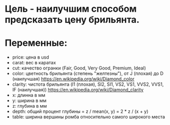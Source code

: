 
# Цель - наилучшим способом предсказать цену брильянта.

# Переменные:
- price: цена в usd
- carat: вeс в каратах
- cut: качество огранки (Fair, Good, Very Good, Premium, Ideal)
- color: цветность брильянта (степень "желтезны"), от J (плохая) до D (наилучшая) https://en.wikipedia.org/wiki/Diamond_color
- clarity: чистота брильянта (I1 (плохая), SI2, SI1, VS2, VS1, VVS2, VVS1, IF (наилучшая)) https://en.wikipedia.org/wiki/Diamond_clarity
- x: длинна в мм
- y: ширина в мм
- z: глубина в мм
- depth: общий процент глубины = z / mean(x, y) = 2 * z / (x + y)
- table: ширина вершины ромба относительно самого широкого места
